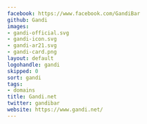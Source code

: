 ```yaml
---
facebook: https://www.facebook.com/GandiBar
github: Gandi
images:
- gandi-official.svg
- gandi-icon.svg
- gandi-ar21.svg
- gandi-card.png
layout: default
logohandle: gandi
skipped: 0
sort: gandi
tags:
- domains
title: Gandi.net
twitter: gandibar
website: https://www.gandi.net/
---
```

